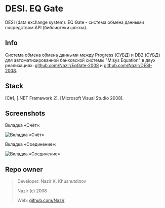 # DESI. EQ Gate #

DESI (data exchange system). EQ Gate - система обмена данными посредством API (библиотеки шлюза).

Info
----

Система обмена обмена данными между Progress (СУБД) и DB2 (СУБД) для автоматизированной банковской системы "Misys Equation" в двух реализациях: [github.com/Nazir/EqGate-2008][2] и [github.com/Nazir/DESI-2008][3].

Stack
-----
[C#], [.NET Framework 2], [Microsoft Visual Studio 2008].


Screenshots
-----------
Вкладка «Счёт»:

![Вкладка «Счёт»](https://github.com/Nazir/EqGate-2008/blob/master/Screenshots/EqGate_MainForm_tabPage_Account.png)

Вкладка «Соединение»:

![Вкладка «Соединение»](https://github.com/Nazir/EqGate-2008/blob/master/Screenshots/EqGate_MainForm_tabPage_Connection_Session.png)

Repo owner
----------
> Developer: Nazir K. Khusnutdinov
>
> Nazir (c) 2008
>
> Web: [github.com/Nazir][1]

[1]: https://github.com/Nazir
[2]: https://github.com/Nazir/EqGate-2008
[3]: https://github.com/Nazir/DESI-2008
